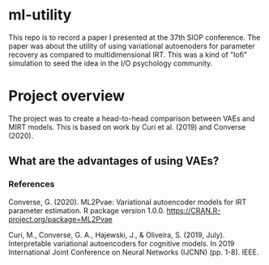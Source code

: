 # ml-utility
This repo is to record a paper I presented at the 37th SIOP conference. The paper was about the utility of using variational autoenoders for parameter recovery as compared to multidimensional IRT. This was a kind of "lofi" simulation to seed the idea in the I/O psychology community.

# Project overview 
The project was to create a head-to-head comparison between VAEs and MIRT models. This is based on work by Curi et al. (2019) and Converse (2020). 

## What are the advantages of using VAEs? 



### References 
Converse, G. (2020). ML2Pvae: Variational autoencoder models for IRT parameter estimation. R package version 1.0.0. https://CRAN.R-project.org/package=ML2Pvae

Curi, M., Converse, G. A., Hajewski, J., & Oliveira, S. (2019, July). Interpretable variational autoencoders for cognitive models. In 2019 International Joint Conference on Neural Networks (IJCNN) (pp. 1-8). IEEE.
